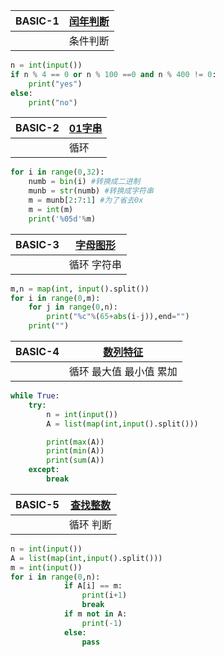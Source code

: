 <!--
author: thyme
date: 2020-03-10
title: 蓝桥杯 [基础训练1-5] 
tags:  
category: python
status:    
summary:  
-->



| BASIC-1 | [闰年判断](http://lx.lanqiao.cn/problem.page?gpid=T5) |
| ------- | ----------------------------------------------------- |
|         | 条件判断                                              |

```python
n = int(input())
if n % 4 == 0 or n % 100 ==0 and n % 400 != 0:
    print("yes")
else:
    print("no")
```

| BASIC-2 | [01字串](http://lx.lanqiao.cn/problem.page?gpid=T6) |
| ------- | --------------------------------------------------- |
|         | 循环                                                |

```python
for i in range(0,32):
    numb = bin(i) #转换成二进制
    munb = str(numb) #转换成字符串
    m = munb[2:7:1] #为了省去0x
    m = int(m)
    print('%05d'%m)
```

| BASIC-3 | [字母图形](http://lx.lanqiao.cn/problem.page?gpid=T7) |
| ------- | ----------------------------------------------------- |
|         | 循环 字符串                                           |

```python
m,n = map(int, input().split())
for i in range(0,m):
    for j in range(0,n):
        print("%c"%(65+abs(i-j)),end="")
    print("")

```



| BASIC-4 | [数列特征](http://lx.lanqiao.cn/problem.page?gpid=T8) |
| ------- | ----------------------------------------------------- |
|         | 循环 最大值 最小值 累加                               |
```python
while True:
    try:
        n = int(input())
        A = list(map(int,input().split()))

        print(max(A))
        print(min(A))
        print(sum(A))
    except:
        break
```
| BASIC-5 | [查找整数](http://lx.lanqiao.cn/problem.page?gpid=T9) |
| ------- | ----------------------------------------------------- |
|         | 循环 判断                                             |
```python
n = int(input())
A = list(map(int,input().split()))
m = int(input())
for i in range(0,n):
            if A[i] == m:
                print(i+1)
                break
            if m not in A:
                print(-1)
            else:
                pass
```